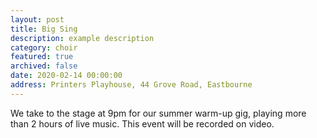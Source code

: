 ```yaml
---
layout: post
title: Big Sing
description: example description
category: choir
featured: true
archived: false
date: 2020-02-14 00:00:00
address: Printers Playhouse, 44 Grove Road, Eastbourne
---
```


We take to the stage at 9pm for our summer warm-up gig, playing more than 2 hours of live music. 
This event will be recorded on video. 
